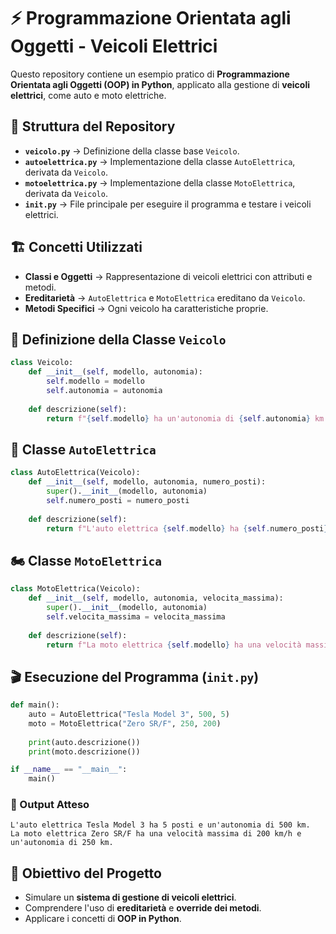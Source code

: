 # ⚡ Programmazione Orientata agli Oggetti - Veicoli Elettrici

Questo repository contiene un esempio pratico di **Programmazione Orientata agli Oggetti (OOP) in Python**, applicato alla gestione di **veicoli elettrici**, come auto e moto elettriche.

## 📂 Struttura del Repository

- **`veicolo.py`** → Definizione della classe base `Veicolo`.
- **`autoelettrica.py`** → Implementazione della classe `AutoElettrica`, derivata da `Veicolo`.
- **`motoelettrica.py`** → Implementazione della classe `MotoElettrica`, derivata da `Veicolo`.
- **`init.py`** → File principale per eseguire il programma e testare i veicoli elettrici.

## 🏗️ Concetti Utilizzati

- **Classi e Oggetti** → Rappresentazione di veicoli elettrici con attributi e metodi.
- **Ereditarietà** → `AutoElettrica` e `MotoElettrica` ereditano da `Veicolo`.
- **Metodi Specifici** → Ogni veicolo ha caratteristiche proprie.

## 🔹 Definizione della Classe `Veicolo`

```python
class Veicolo:
    def __init__(self, modello, autonomia):
        self.modello = modello
        self.autonomia = autonomia
    
    def descrizione(self):
        return f"{self.modello} ha un'autonomia di {self.autonomia} km."
```

## 🚗 Classe `AutoElettrica`

```python
class AutoElettrica(Veicolo):
    def __init__(self, modello, autonomia, numero_posti):
        super().__init__(modello, autonomia)
        self.numero_posti = numero_posti
    
    def descrizione(self):
        return f"L'auto elettrica {self.modello} ha {self.numero_posti} posti e un'autonomia di {self.autonomia} km."
```

## 🏍️ Classe `MotoElettrica`

```python
class MotoElettrica(Veicolo):
    def __init__(self, modello, autonomia, velocita_massima):
        super().__init__(modello, autonomia)
        self.velocita_massima = velocita_massima
    
    def descrizione(self):
        return f"La moto elettrica {self.modello} ha una velocità massima di {self.velocita_massima} km/h e un'autonomia di {self.autonomia} km."
```

## 🎬 Esecuzione del Programma (`init.py`)

```python
def main():
    auto = AutoElettrica("Tesla Model 3", 500, 5)
    moto = MotoElettrica("Zero SR/F", 250, 200)
    
    print(auto.descrizione())
    print(moto.descrizione())

if __name__ == "__main__":
    main()
```

### 📌 Output Atteso
```
L'auto elettrica Tesla Model 3 ha 5 posti e un'autonomia di 500 km.
La moto elettrica Zero SR/F ha una velocità massima di 200 km/h e un'autonomia di 250 km.
```

## 🎯 Obiettivo del Progetto

- Simulare un **sistema di gestione di veicoli elettrici**.
- Comprendere l'uso di **ereditarietà** e **override dei metodi**.
- Applicare i concetti di **OOP in Python**.

